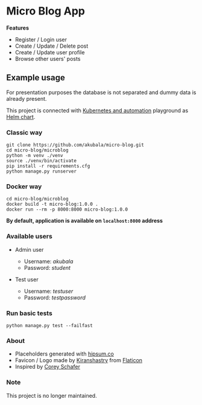 # Micro Blog App

**Features**

* Register / Login user
* Create / Update / Delete post
* Create / Update user profile
* Browse other users' posts

## Example usage

For presentation purposes the database is not separated and dummy data is already present.

This project is connected with [Kubernetes and automation](https://github.com/akubala/auto-k8s-playground) playground as [Helm chart](https://github.com/akubala/micro-blog-helm-chart).

### Classic way

```
git clone https://github.com/akubala/micro-blog.git
cd micro-blog/microblog
python -m venv ./venv
source ./venv/bin/activate
pip install -r requirements.cfg
python manage.py runserver
```

### Docker way

```
cd micro-blog/microblog
docker build -t micro-blog:1.0.0 .
docker run --rm -p 8000:8000 micro-blog:1.0.0
```

**By default, application is available on `localhost:8000` address**

### Available users

* Admin user
  - Username: *akubala*
  - Password: *student*

* Test user
  - Username: *testuser*
  - Password: *testpassword*

### Run basic tests

```
python manage.py test --failfast
```

### About

* Placeholders generated with [hipsum.co](https://hipsum.co/)
* Favicon / Logo made by [Kiranshastry](https://www.flaticon.com/authors/kiranshastry) from
 [Flaticon](https://www.flaticon.com/)
* Inspired by [Corey Schafer](https://github.com/CoreyMSchafer)

### Note

This project is no longer maintained.
